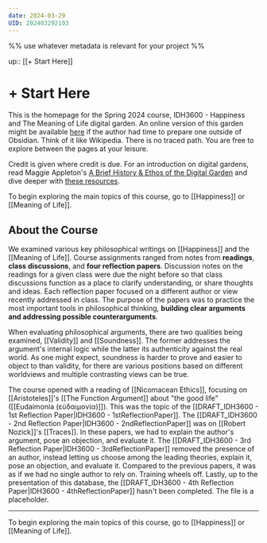 ```yaml
---
date: 2024-03-29
UID: 202403292103
---
```


%%
use whatever metadata is relevant for your project
%%

up:: [[+ Start Here]]

# + Start Here

This is the homepage for the Spring 2024 course, IDH3600 - Happiness and The Meaning of Life digital garden. An online version of this garden might be available [here]() if the author had time to prepare one outside of Obsidian. Think of it like Wikipedia. There is no traced path. You are free to explore between the pages at your leisure.

Credit is given where credit is due. For an introduction on digital gardens, read Maggie Appleton's [A Brief History & Ethos of the Digital Garden](https://maggieappleton.com/garden-history) and dive deeper with [these resources](https://github.com/MaggieAppleton/digital-gardeners#digital-garden-directory).

To begin exploring the main topics of this course, go to [[Happiness]] or [[Meaning of Life]].

## About the Course
We examined various key philosophical writings on [[Happiness]] and the [[Meaning of Life]]. Course assignments ranged from notes from **readings**, **class discussions**, and **four reflection papers**. Discussion notes on the readings for a given class were due the night before so that class discussions function as a place to clarify understanding, or share thoughts and ideas. Each reflection paper focused on a different author or view recently addressed in class. The purpose of the papers was to practice the most important tools in philosophical thinking, **building clear arguments and addressing possible counterarguments**.

When evaluating philosophical arguments, there are two qualities being examined, [[Validity]] and [[Soundness]]. The former addresses the argument's internal logic while the latter its authenticity against the real world. As one might expect, soundness is harder to prove and easier to object to than validity, for there are various positions based on different worldviews and multiple contrasting views can be true.

The course opened with a reading of [[Nicomacean Ethics]], focusing on [[Aristoteles]]'s [[The Function Argument]] about "the good life" ([[Eudaimonia (εὐδαιμονία)]]). This was the topic of the [[DRAFT_IDH3600 - 1st Reflection Paper|IDH3600 - 1stReflectionPaper]]. The [[DRAFT_IDH3600 - 2nd Reflection Paper|IDH3600 - 2ndReflectionPaper]] was on [[Robert Nozick]]'s [[Traces]]. In these papers, we had to explain the author's argument, pose an objection, and evaluate it. The [[DRAFT_IDH3600 - 3rd Reflection Paper|IDH3600 - 3rdReflectionPaper]] removed the presence of an author, instead letting us choose among the leading theories, explain it, pose an objection, and evaluate it. Compared to the previous papers, it was as if we had no single author to rely on. Training wheels off. Lastly, up to the presentation of this database, the [[DRAFT_IDH3600 - 4th Reflection Paper|IDH3600 - 4thReflectionPaper]] hasn't been completed. The file is a placeholder.

---

To begin exploring the main topics of this course, go to [[Happiness]] or [[Meaning of Life]].